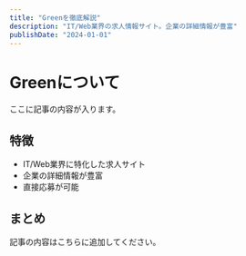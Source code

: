 ```yaml
---
title: "Greenを徹底解説"
description: "IT/Web業界の求人情報サイト。企業の詳細情報が豊富"
publishDate: "2024-01-01"
---
```


# Greenについて

ここに記事の内容が入ります。

## 特徴

- IT/Web業界に特化した求人サイト
- 企業の詳細情報が豊富
- 直接応募が可能

## まとめ

記事の内容はこちらに追加してください。